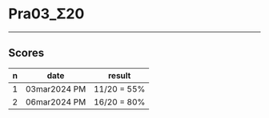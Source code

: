 # Pra03_Σ20

---

## Scores
|n|date|result|
|-|----|------|
|1|03mar2024 PM|11/20 = 55%|
|2|06mar2024 PM|16/20 = 80%|
